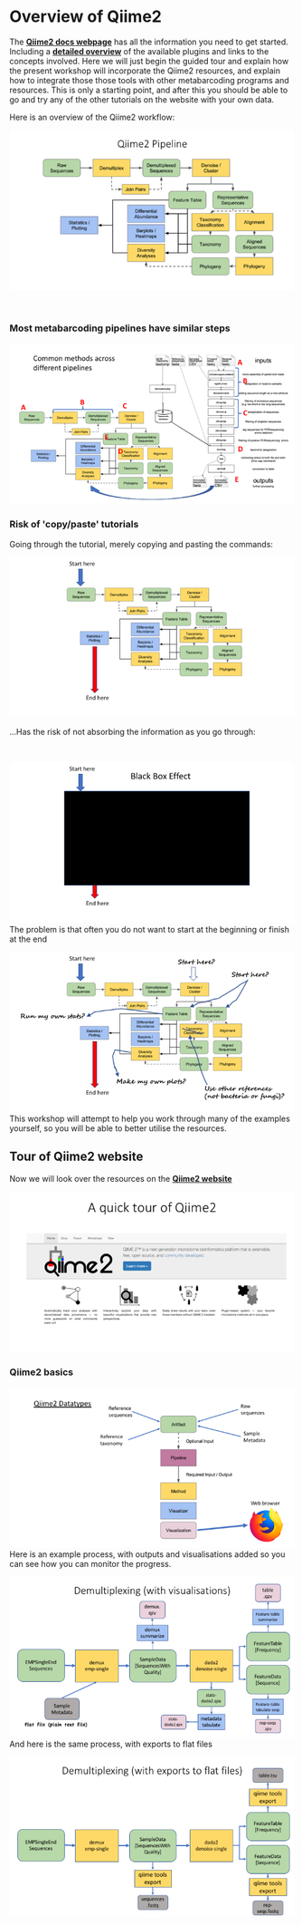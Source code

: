 # Overview of Qiime2

The [**Qiime2 docs webpage**](https://docs.qiime2.org/2019.10/) has all the information you need to get started. Including a [**detailed overview**](https://docs.qiime2.org/2019.10/tutorials/overview/) of the available plugins and links to the concepts involved. Here we will just begin the guided tour and explain how the present workshop will incorporate the Qiime2 resources, and explain how to integrate those those tools with other metabarcoding programs and resources. This is only a starting point, and after this you should be able to go and try any of the other tutorials on the website with your own data.

Here is an overview of the Qiime2 workflow:

![alt text](images/qiime2pipeline.png)

<br>

### Most metabarcoding pipelines have similar steps

![alt text](images/similar_steps.png)
<br>
### Risk of 'copy/paste' tutorials

Going through the tutorial, merely copying and pasting the commands:

![alt text](images/copyPaste.png)

...Has the risk of not absorbing the information as you go through:

<br>

![alt text](images/blackBox.png)
<br>
The problem is that often you do not want to start at the beginning or finish at the end

![alt text](images/customWorkflow.png)
<br>
This workshop will attempt to help you work through many of the examples yourself, so you will be able to better utilise the resources.
<br>
## Tour of Qiime2 website

Now we will look over the resources on the [**Qiime2 website**](https://docs.qiime2.org/2019.10/)

![alt text](images/quickTour.png)
<br>

### Qiime2 basics

![alt text](images/qii2datatypes.png)
<br>
Here is an example process, with outputs and visualisations added so you can see how you can monitor the progress.

![alt text](images/exampleProcess.png) 
<br>
And here is the same process, with exports to flat files

![alt text](images/exampleFlat.png)



